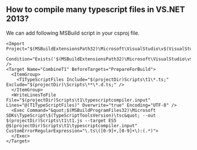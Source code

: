 How to compile many typescript files in VS.NET 2013?
---

We can add following MSBuild script in your csproj file.

	<Import Project="$(MSBuildExtensionsPath32)\Microsoft\VisualStudio\v$(VisualStudioVersion)\TypeScript\Microsoft.TypeScript.targets"
	    Condition="Exists('$(MSBuildExtensionsPath32)\Microsoft\VisualStudio\v$(VisualStudioVersion)\TypeScript\$(TypeScriptToolsVersion)\Microsoft.TypeScript.targets')" />
	<Target Name="CombineT1" BeforeTargets="PrepareForBuild">
	  <ItemGroup>
	    <T1TypeScriptFiles Include="$(projectDir)Scripts\t1\*.ts;" Exclude="$(projectDir)\Scripts\**\*.d.ts;" />
	  </ItemGroup>
	  <WriteLinesToFile File="$(projectDir)Scripts\t1\typescriptcompiler.input" Lines="@(T1TypeScriptFiles)" Overwrite="true" Encoding="UTF-8" />
	  <Exec Command="&quot;$(MSBuildProgramFiles32)\Microsoft SDKs\TypeScript\$(TypeScriptToolsVersion)\tsc&quot; --out $(projectDir)Scripts\t1\t1.js --target ES5 @$(projectDir)Scripts\t1\typescriptcompiler.input" CustomErrorRegularExpression="\.ts\([0-9]+,[0-9]+\):(.*)">
	  </Exec>
	</Target>

